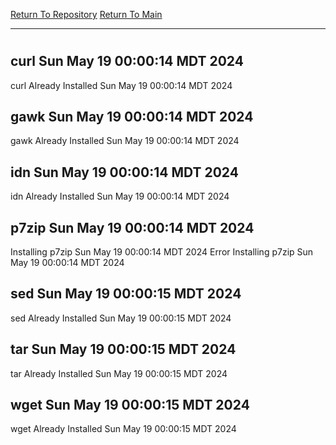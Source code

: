 [Return To Repository](https://github.com/DigitalWarrior/piholeparser/)
[Return To Main](https://github.com/DigitalWarrior/piholeparser/blob/master/RecentRunLogs/Mainlog.md)
____________________________________
# 
## curl Sun May 19 00:00:14 MDT 2024
curl Already Installed Sun May 19 00:00:14 MDT 2024
## gawk Sun May 19 00:00:14 MDT 2024
gawk Already Installed Sun May 19 00:00:14 MDT 2024
## idn Sun May 19 00:00:14 MDT 2024
idn Already Installed Sun May 19 00:00:14 MDT 2024
## p7zip Sun May 19 00:00:14 MDT 2024
Installing p7zip Sun May 19 00:00:14 MDT 2024
Error Installing p7zip Sun May 19 00:00:14 MDT 2024
## sed Sun May 19 00:00:15 MDT 2024
sed Already Installed Sun May 19 00:00:15 MDT 2024
## tar Sun May 19 00:00:15 MDT 2024
tar Already Installed Sun May 19 00:00:15 MDT 2024
## wget Sun May 19 00:00:15 MDT 2024
wget Already Installed Sun May 19 00:00:15 MDT 2024
